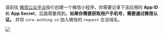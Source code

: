 <IntegrationDetailCard title="在微信公众平台创建一个小程序">

请前往 [微信公众平台](https://mp.weixin.qq.com/wxopen/waregister?action=step1&token=&lang=zh_CN)指引创建一个微信小程序，你需要记录下该应用的 **App ID** 和 **App Secret**，后面需要用到。**如果你需要获取用户手机号，需要通过微信认证。** 并将 `core.authing.cn` 加入微信的 `request` 合法域名。

<img src="~@imagesEnUs/reference/config-request-valid-domain.png">

</IntegrationDetailCard>

